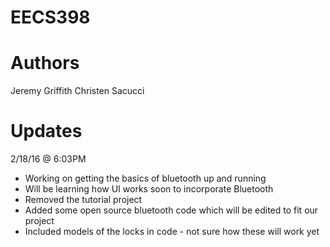 # EECS398
# Authors 
Jeremy Griffith
Christen Sacucci
# Updates
2/18/16 @ 6:03PM
* Working on getting the basics of bluetooth up and running
* Will be learning how UI works soon to incorporate Bluetooth
* Removed the tutorial project
* Added some open source bluetooth code which will be edited to fit our project
* Included models of the locks in code - not sure how these will work yet